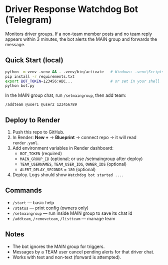 # Driver Response Watchdog Bot (Telegram)

Monitors driver groups. If a non-team member posts and no team reply appears within 3 minutes,
the bot alerts the MAIN group and forwards the message.

## Quick Start (local)

```bash
python -m venv .venv && . .venv/bin/activate   # Windows: .venv\Scripts\activate
pip install -r requirements.txt
export BOT_TOKEN=123456:ABC...                 # or set in your shell
python bot.py
```

In the MAIN group chat, run `/setmaingroup`, then add team:
```
/addteam @user1 @user2 123456789
```

## Deploy to Render

1. Push this repo to GitHub.
2. In Render: **New +** → **Blueprint** → connect repo → it will read `render.yaml`.
3. Add environment variables in Render dashboard:
   - `BOT_TOKEN` (required)
   - `MAIN_GROUP_ID` (optional; or use /setmaingroup after deploy)
   - `TEAM_USERNAMES`, `TEAM_USER_IDS`, `OWNER_IDS` (optional)
   - `ALERT_DELAY_SECONDS` = `180` (optional)
4. Deploy. Logs should show `Watchdog bot started ...`.

## Commands
- `/start` — basic help
- `/status` — print config (owners only)
- `/setmaingroup` — run inside MAIN group to save its chat id
- `/addteam`, `/removeteam`, `/listteam` — manage team

## Notes
- The bot ignores the MAIN group for triggers.
- Messages by a TEAM user cancel pending alerts for that driver chat.
- Works with text and non-text (forward is attempted).
